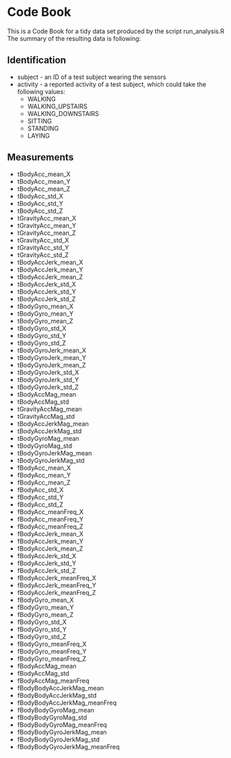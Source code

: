 # Code Book
This is a Code Book for a tidy data set produced by the script run_analysis.R
The summary of the resulting data is following:

## Identification
- 	subject - an ID of a test subject wearing the sensors
- 	activity - a reported activity of a test subject, which could take the following values:
	- WALKING
	- WALKING_UPSTAIRS
	- WALKING_DOWNSTAIRS
	- SITTING
	- STANDING
	- LAYING

## Measurements
* tBodyAcc_mean_X
* tBodyAcc_mean_Y 
* tBodyAcc_mean_Z
* tBodyAcc_std_X 
* tBodyAcc_std_Y 
* tBodyAcc_std_Z 
* tGravityAcc_mean_X 
* tGravityAcc_mean_Y 
* tGravityAcc_mean_Z 
* tGravityAcc_std_X 
* tGravityAcc_std_Y 
* tGravityAcc_std_Z 
* tBodyAccJerk_mean_X 
* tBodyAccJerk_mean_Y 
* tBodyAccJerk_mean_Z 
* tBodyAccJerk_std_X 
* tBodyAccJerk_std_Y 
* tBodyAccJerk_std_Z 
* tBodyGyro_mean_X 
* tBodyGyro_mean_Y 
* tBodyGyro_mean_Z 
* tBodyGyro_std_X 
* tBodyGyro_std_Y 
* tBodyGyro_std_Z 
* tBodyGyroJerk_mean_X 
* tBodyGyroJerk_mean_Y 
* tBodyGyroJerk_mean_Z 
* tBodyGyroJerk_std_X 
* tBodyGyroJerk_std_Y 
* tBodyGyroJerk_std_Z 
* tBodyAccMag_mean 
* tBodyAccMag_std 
* tGravityAccMag_mean 
* tGravityAccMag_std 
* tBodyAccJerkMag_mean 
* tBodyAccJerkMag_std 
* tBodyGyroMag_mean 
* tBodyGyroMag_std 
* tBodyGyroJerkMag_mean 
* tBodyGyroJerkMag_std 
* fBodyAcc_mean_X 
* fBodyAcc_mean_Y 
* fBodyAcc_mean_Z 
* fBodyAcc_std_X 
* fBodyAcc_std_Y 
* fBodyAcc_std_Z 
* fBodyAcc_meanFreq_X 
* fBodyAcc_meanFreq_Y 
* fBodyAcc_meanFreq_Z 
* fBodyAccJerk_mean_X 
* fBodyAccJerk_mean_Y 
* fBodyAccJerk_mean_Z 
* fBodyAccJerk_std_X 
* fBodyAccJerk_std_Y 
* fBodyAccJerk_std_Z 
* fBodyAccJerk_meanFreq_X 
* fBodyAccJerk_meanFreq_Y 
* fBodyAccJerk_meanFreq_Z 
* fBodyGyro_mean_X 
* fBodyGyro_mean_Y 
* fBodyGyro_mean_Z 
* fBodyGyro_std_X 
* fBodyGyro_std_Y 
* fBodyGyro_std_Z 
* fBodyGyro_meanFreq_X 
* fBodyGyro_meanFreq_Y 
* fBodyGyro_meanFreq_Z 
* fBodyAccMag_mean 
* fBodyAccMag_std 
* fBodyAccMag_meanFreq 
* fBodyBodyAccJerkMag_mean 
* fBodyBodyAccJerkMag_std 
* fBodyBodyAccJerkMag_meanFreq 
* fBodyBodyGyroMag_mean 
* fBodyBodyGyroMag_std 
* fBodyBodyGyroMag_meanFreq 
* fBodyBodyGyroJerkMag_mean 
* fBodyBodyGyroJerkMag_std 
* fBodyBodyGyroJerkMag_meanFreq